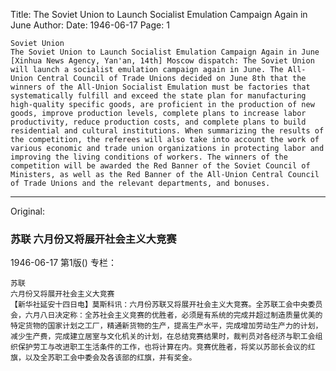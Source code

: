 Title: The Soviet Union to Launch Socialist Emulation Campaign Again in June
Author:
Date: 1946-06-17
Page: 1

    Soviet Union
    The Soviet Union to Launch Socialist Emulation Campaign Again in June
    [Xinhua News Agency, Yan'an, 14th] Moscow dispatch: The Soviet Union will launch a socialist emulation campaign again in June. The All-Union Central Council of Trade Unions decided on June 8th that the winners of the All-Union Socialist Emulation must be factories that systematically fulfill and exceed the state plan for manufacturing high-quality specific goods, are proficient in the production of new goods, improve production levels, complete plans to increase labor productivity, reduce production costs, and complete plans to build residential and cultural institutions. When summarizing the results of the competition, the referees will also take into account the work of various economic and trade union organizations in protecting labor and improving the living conditions of workers. The winners of the competition will be awarded the Red Banner of the Soviet Council of Ministers, as well as the Red Banner of the All-Union Central Council of Trade Unions and the relevant departments, and bonuses.



<hr /> 

Original: 


### 苏联  六月份又将展开社会主义大竞赛

1946-06-17
第1版()
专栏：

    苏联
    六月份又将展开社会主义大竞赛
    【新华社延安十四日电】莫斯科讯：六月份苏联又将展开社会主义大竞赛。全苏联工会中央委员会，六月八日决定称：全苏社会主义竞赛的优胜者，必须是有系统的完成并超过制造质量优美的特定货物的国家计划之工厂，精通新货物的生产，提高生产水平，完成增加劳动生产力的计划，减少生产费，完成建立居室与文化机关的计划，在总结竞赛结果时，裁判员对各经济与职工会组织保护劳工与改进职工生活条件的工作，也将计算在内。竞赛优胜者，将奖以苏部长会议的红旗，以及全苏职工会中委会及各该部的红旗，并有奖金。
